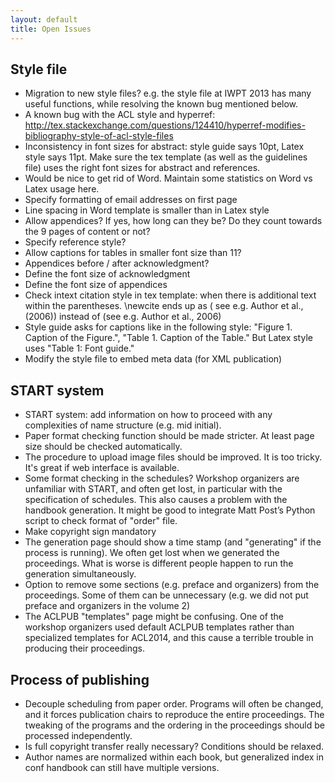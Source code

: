 ```yaml
---
layout: default
title: Open Issues
---
```


## Style file

* Migration to new style files? e.g. the style file at IWPT 2013 has
  many useful functions, while resolving the known bug mentioned below.
* A known bug with the ACL style and hyperref: http://tex.stackexchange.com/questions/124410/hyperref-modifies-bibliography-style-of-acl-style-files
* Inconsistency in font sizes for abstract: style guide says 10pt,
  Latex style says 11pt.  Make sure the tex template (as well as the
  guidelines file) uses the right font sizes for abstract and references.
* Would be nice to get rid of Word.  Maintain some statistics on Word vs Latex usage here.
* Specify formatting of email addresses on first page
* Line spacing in Word template is smaller than in Latex style
* Allow appendices? If yes, how long can they be? Do they count
  towards the 9 pages of content or not?
* Specify reference style?
* Allow captions for tables in smaller font size than 11?
* Appendices before / after acknowledgment?
* Define the font size of acknowledgment
* Define the font size of appendices
* Check in­text citation style in tex template: when there is
  additional text within the parentheses.  \newcite ends up as ( see
  e.g. Author et al., (2006)) instead of (see e.g. Author et al.,
  2006)
* Style guide asks for captions like in the following style: "Figure 1. Caption of the Figure.", "Table 1. Caption of the Table." But
  Latex style uses "Table 1: Font guide."
* Modify the style file to embed meta data (for XML publication)

## START system

* START system: add information on how to proceed with any complexities of name structure (e.g. mid initial).
* Paper format checking function should be made stricter.  At least page
  size should be checked automatically.
* The procedure to upload image files should be improved.  It is too
  tricky.  It's great if web interface is available.
* Some format checking in the schedules? Workshop organizers are
  unfamiliar with START, and often get lost, in particular with the
  specification of schedules. This also causes a problem with the
  handbook generation.  It might be good to integrate Matt Post’s
  Python script to check format of "order" file.
* Make copyright sign mandatory
* The generation page should show a time stamp (and "generating" if
  the process is running). We often get lost when we generated the
  proceedings. What is worse is different people happen to run the
  generation simultaneously.
* Option to remove some sections (e.g. preface and organizers) from
  the proceedings. Some of them can be unnecessary (e.g. we did not
  put preface and organizers in the volume 2)
* The ACLPUB "templates" page might be confusing. One of the workshop
  organizers used default ACLPUB templates rather than specialized
  templates for ACL2014, and this cause a terrible trouble in
  producing their proceedings.

## Process of publishing

* Decouple scheduling from paper order.  Programs will often be
  changed, and it forces publication chairs to reproduce the entire
  proceedings.  The tweaking of the programs and the ordering in the
  proceedings should be processed independently.
* Is full copyright transfer really necessary?  Conditions should be relaxed.
* Author names are normalized within each book, but generalized index
  in conf handbook can still have multiple versions.

